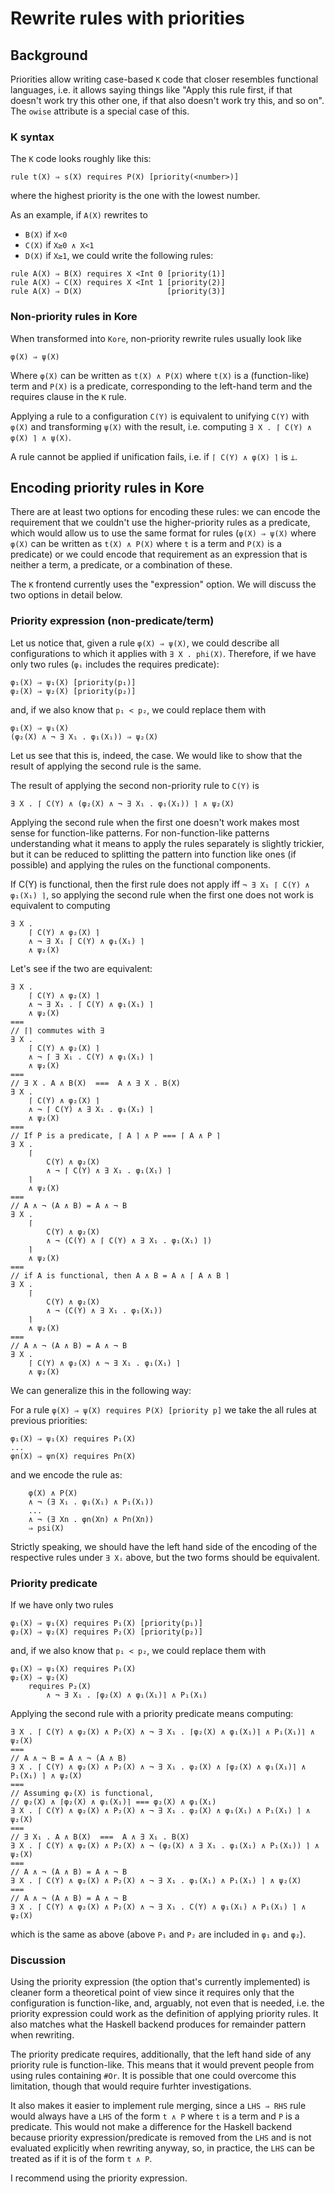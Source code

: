 Rewrite rules with priorities
=============================

Background
----------

Priorities allow writing case-based `K` code that closer resembles functional
languages, i.e. it allows saying things like "Apply this rule first,
if that doesn't work try this other one, if that also doesn't work try
this, and so on". The `owise` attribute is a special case of this.

### K syntax

The `K` code looks roughly like this:

```
rule t(X) ⇒ s(X) requires P(X) [priority(<number>)]
```

where the highest priority is the one with the lowest number.

As an example, if `A(X)` rewrites to
* `B(X)` if `X<0`
* `C(X)` if `X≥0 ∧ X<1`
* `D(X)` if `X≥1`,
we could write the following rules:

```
rule A(X) ⇒ B(X) requires X <Int 0 [priority(1)]
rule A(X) ⇒ C(X) requires X <Int 1 [priority(2)]
rule A(X) ⇒ D(X)                   [priority(3)]
```

### Non-priority rules in Kore

When transformed into `Kore`, non-priority rewrite rules usually look like

```
φ(X) ⇒ ψ(X)
```

Where `φ(X)` can be written as `t(X) ∧ P(X)` where `t(X)` is a
(function-like) term and `P(X)` is a predicate, corresponding to the
left-hand term and the requires clause in the `K` rule.

Applying a rule to a configuration `C(Y)` is equivalent to unifying
`C(Y)` with `φ(X)` and transforming `ψ(X)` with the result, i.e.
computing `∃ X . ⌈ C(Y) ∧ φ(X) ⌉ ∧ ψ(X)`.

A rule cannot be applied if unification fails, i.e. if
`⌈ C(Y) ∧ φ(X) ⌉` is `⊥`.

Encoding priority rules in Kore
-------------------------------

There are at least two options for encoding these rules: we can encode
the requirement that we couldn't use the higher-priority rules as a predicate,
which would allow us to use the same format for rules (`φ(X) ⇒ ψ(X)`
where `φ(X)` can be written as `t(X) ∧ P(X)` where `t` is a term and
`P(X)` is a predicate) or we could encode that requirement as an expression
that is neither a term, a predicate, or a combination of these.

The `K` frontend currently uses the "expression" option. We will discuss
the two options in detail below.

### Priority expression (non-predicate/term)

Let us notice that, given a rule `φ(X) ⇒ ψ(X)`, we could describe
all configurations to which it applies with `∃ X . phi(X)`. Therefore,
if we have only two rules (`φᵢ` includes the requires predicate):
```
φ₁(X) ⇒ ψ₁(X) [priority(p₁)]
φ₂(X) ⇒ ψ₂(X) [priority(p₂)]
```
and, if we also know that `p₁ < p₂`, we could replace them with
```
φ₁(X) ⇒ ψ₁(X)
(φ₂(X) ∧ ¬ ∃ X₁ . φ₁(X₁)) ⇒ ψ₂(X)
```

Let us see that this is, indeed, the case. We would like to show that the
result of applying the second rule is the same.

The result of applying the second non-priority rule to `C(Y)` is
```
∃ X . ⌈ C(Y) ∧ (φ₂(X) ∧ ¬ ∃ X₁ . φ₁(X₁)) ⌉ ∧ ψ₂(X)
```

Applying the second rule when the first one doesn't work makes most sense for
function-like patterns. For non-function-like patterns understanding what it
means to apply the rules separately is slightly trickier, but it can be
reduced to splitting the pattern into function like ones (if possible) and
applying the rules on the functional components.

If C(Y) is functional, then the first rule does not apply iff
`¬ ∃ X₁ ⌈ C(Y) ∧ φ₁(X₁) ⌉`, so
applying the second rule when the first one does
not work is equivalent to computing
```
∃ X .
    ⌈ C(Y) ∧ φ₂(X) ⌉
    ∧ ¬ ∃ X₁ ⌈ C(Y) ∧ φ₁(X₁) ⌉
    ∧ ψ₂(X)
```

Let's see if the two are equivalent:

```
∃ X .
    ⌈ C(Y) ∧ φ₂(X) ⌉
    ∧ ¬ ∃ X₁ . ⌈ C(Y) ∧ φ₁(X₁) ⌉
    ∧ ψ₂(X)
===
// ⌈⌉ commutes with ∃
∃ X .
    ⌈ C(Y) ∧ φ₂(X) ⌉
    ∧ ¬ ⌈ ∃ X₁ . C(Y) ∧ φ₁(X₁) ⌉
    ∧ ψ₂(X)
===
// ∃ X . A ∧ B(X)  ===  A ∧ ∃ X . B(X)
∃ X .
    ⌈ C(Y) ∧ φ₂(X) ⌉
    ∧ ¬ ⌈ C(Y) ∧ ∃ X₁ . φ₁(X₁) ⌉
    ∧ ψ₂(X)
===
// If P is a predicate, ⌈ A ⌉ ∧ P === ⌈ A ∧ P ⌉
∃ X .
    ⌈
        C(Y) ∧ φ₂(X)
        ∧ ¬ ⌈ C(Y) ∧ ∃ X₁ . φ₁(X₁) ⌉
    ⌉
    ∧ ψ₂(X)
===
// A ∧ ¬ (A ∧ B) = A ∧ ¬ B
∃ X .
    ⌈
        C(Y) ∧ φ₂(X)
        ∧ ¬ (C(Y) ∧ ⌈ C(Y) ∧ ∃ X₁ . φ₁(X₁) ⌉)
    ⌉
    ∧ ψ₂(X)
===
// if A is functional, then A ∧ B = A ∧ ⌈ A ∧ B ⌉
∃ X .
    ⌈
        C(Y) ∧ φ₂(X)
        ∧ ¬ (C(Y) ∧ ∃ X₁ . φ₁(X₁))
    ⌉
    ∧ ψ₂(X)
===
// A ∧ ¬ (A ∧ B) = A ∧ ¬ B
∃ X .
    ⌈ C(Y) ∧ φ₂(X) ∧ ¬ ∃ X₁ . φ₁(X₁) ⌉
    ∧ ψ₂(X)
```

We can generalize this in the following way:

For a rule `φ(X) ⇒ ψ(X) requires P(X) [priority p]` we take the all
rules at previous priorities:
```
φ₁(X) ⇒ ψ₁(X) requires P₁(X)
...
φn(X) ⇒ ψn(X) requires Pn(X)
```
and we encode the rule as:
```
    φ(X) ∧ P(X)
    ∧ ¬ (∃ X₁ . φ₁(X₁) ∧ P₁(X₁))
    ...
    ∧ ¬ (∃ Xn . φn(Xn) ∧ Pn(Xn))
    ⇒ psi(X)
```
Strictly speaking, we should have the left hand side of the encoding of the
respective rules under `∃ Xᵢ` above, but the two forms should be
equivalent.

### Priority predicate

If we have only two rules
```
φ₁(X) ⇒ ψ₁(X) requires P₁(X) [priority(p₁)]
φ₂(X) ⇒ ψ₂(X) requires P₂(X) [priority(p₂)]
```
and, if we also know that `p₁ < p₂`, we could replace them with
```
φ₁(X) ⇒ ψ₁(X) requires P₁(X)
φ₂(X) ⇒ ψ₂(X)
    requires P₂(X)
        ∧ ¬ ∃ X₁ . ⌈φ₂(X) ∧ φ₁(X₁)⌉ ∧ P₁(X₁)
```

Applying the second rule with a priority predicate means computing:
```
∃ X . ⌈ C(Y) ∧ φ₂(X) ∧ P₂(X) ∧ ¬ ∃ X₁ . ⌈φ₂(X) ∧ φ₁(X₁)⌉ ∧ P₁(X₁)⌉ ∧ ψ₂(X)
===
// A ∧ ¬ B = A ∧ ¬ (A ∧ B)
∃ X . ⌈ C(Y) ∧ φ₂(X) ∧ P₂(X) ∧ ¬ ∃ X₁ . φ₂(X) ∧ ⌈φ₂(X) ∧ φ₁(X₁)⌉ ∧ P₁(X₁) ⌉ ∧ ψ₂(X)
===
// Assuming φ₂(X) is functional,
// φ₂(X) ∧ ⌈φ₂(X) ∧ φ₁(X₁)⌉ === φ₂(X) ∧ φ₁(X₁)
∃ X . ⌈ C(Y) ∧ φ₂(X) ∧ P₂(X) ∧ ¬ ∃ X₁ . φ₂(X) ∧ φ₁(X₁) ∧ P₁(X₁) ⌉ ∧ ψ₂(X)
===
// ∃ X₁ . A ∧ B(X)  ===  A ∧ ∃ X₁ . B(X)
∃ X . ⌈ C(Y) ∧ φ₂(X) ∧ P₂(X) ∧ ¬ (φ₂(X) ∧ ∃ X₁ . φ₁(X₁) ∧ P₁(X₁)) ⌉ ∧ ψ₂(X)
===
// A ∧ ¬ (A ∧ B) = A ∧ ¬ B
∃ X . ⌈ C(Y) ∧ φ₂(X) ∧ P₂(X) ∧ ¬ ∃ X₁ . φ₁(X₁) ∧ P₁(X₁) ⌉ ∧ ψ₂(X)
===
// A ∧ ¬ (A ∧ B) = A ∧ ¬ B
∃ X . ⌈ C(Y) ∧ φ₂(X) ∧ P₂(X) ∧ ¬ ∃ X₁ . C(Y) ∧ φ₁(X₁) ∧ P₁(X₁) ⌉ ∧ ψ₂(X)
```
which is the same as above (above `P₁` and `P₂` are included in `φ₁` and `φ₂`).

### Discussion

Using the priority expression (the option that's currently implemented)
is cleaner form a theoretical point of view since it requires only that the
configuration is function-like, and, arguably, not even that is needed,
i.e. the priority expression could work as the definition of applying priority
rules. It also matches what the Haskell backend produces for remainder pattern
when rewriting.

The priority predicate requires, additionally, that the left hand side of any
priority rule is function-like. This means that it would prevent people from
using rules containing `#Or`. It is possible that one could overcome this
limitation, though that would require furhter investigations.

It also makes it easier to implement rule merging, since a `LHS ⇒ RHS`
rule would always have a  `LHS` of the form `t ∧ P` where `t` is a term and
`P` is a predicate. This would not make a difference for the Haskell backend
because priority expression/predicate is removed from the `LHS` and is not
evaluated explicitly when rewriting anyway, so, in practice, the `LHS` can
be treated as if it is of the form `t ∧ P`.

I recommend using the priority expression.


